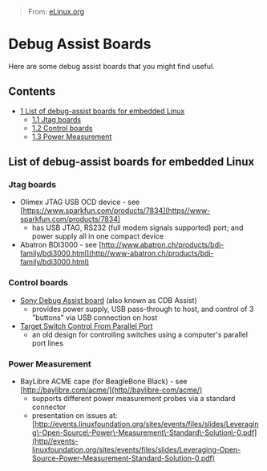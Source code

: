 > From: [eLinux.org](http://eLinux.org/Debug_Assist_Boards "http://eLinux.org/Debug_Assist_Boards")


# Debug Assist Boards



Here are some debug assist boards that you might find useful.

## Contents

-   [1 List of debug-assist boards for embedded
    Linux](#list-of-debug-assist-boards-for-embedded-linux)
    -   [1.1 Jtag boards](#jtag-boards)
    -   [1.2 Control boards](#control-boards)
    -   [1.3 Power Measurement](#power-measurement)

## List of debug-assist boards for embedded Linux

### Jtag boards

-   Olimex JTAG USB OCD device - see
    [https://www.sparkfun.com/products/7834](https//www-sparkfun.com/products/7834)
    -   has USB JTAG, RS232 (full modem signals supported) port; and
        power supply all in one compact device
-   Abatron BDI3000 - see
    [http://www.abatron.ch/products/bdi-family/bdi3000.html](http//www-abatron.ch/products/bdi-family/bdi3000.html)

### Control boards

-   [Sony Debug Assist
    board](http://eLinux.org/Sony-Debug-Assist-board "Sony Debug Assist board") (also
    known as CDB Assist)
    -   provides power supply, USB pass-through to host, and control of
        3 "buttons" via USB connection on host
-   [Target Switch Control From Parallel
    Port](http://eLinux.org/Target-Switch-Control-From-Parallel-Port "Target Switch Control From Parallel Port")
    -   an old design for controlling switches using a computer's
        parallel port lines

### Power Measurement

-   BayLibre ACME cape (for BeagleBone Black) - see
    [http://baylibre.com/acme/](http//baylibre-com/acme/)
    -   supports different power measurement probes via a standard
        connector
    -   presentation on issues at:
        [http://events.linuxfoundation.org/sites/events/files/slides/Leveraging\-Open-Source\-Power\-Measurement\-Standard\-Solution\-0.pdf](http//events-linuxfoundation.org/sites/events/files/slides/Leveraging-Open-Source-Power-Measurement-Standard-Solution-0.pdf)


